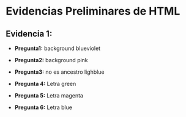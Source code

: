 # Evidencias Preliminares de HTML 

## Evidencia 1:

- **Pregunta1:** background blueviolet

- **Pregunta2:** background pink 

- **Pregunta3:** no es ancestro lighblue 

- **Pregunta 4:** Letra green

- **Pregunta 5:** Letra magenta

- **Pregunta 6:** Letra blue